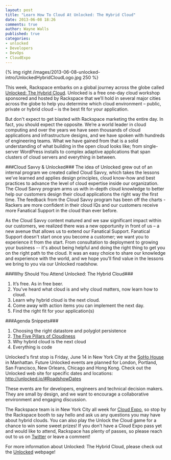 ```yaml
---
layout: post
title: "Learn How To Cloud At Unlocked: The Hybrid Cloud"
date: 2013-06-08 18:26
comments: true
author: Wayne Walls
published: true
categories: 
- unlocked
- Developers
- DevOps
- CloudExpo
---
```

{% img right /images/2013-06-08-unlocked-intro/UnlockedHybridCloudLogo.jpg 250 %}

This week, Rackspace embarks on a global journey across the globe called [Unlocked: The Hybrid Cloud](http://unlocked.io).  Unlocked is a free one-day cloud workshop sponsored and hosted by Rackspace that we’ll hold in several major cities across the globe to help you determine which cloud environment – public, private or hybrid cloud – is the best fit for your application.

But don't expect to get blasted with Rackspace marketing the entire day.  In fact, you should expect the opposite.  We’re a world leader in cloud computing and over the years we have seen thousands of cloud applications and infrastructure designs, and we have spoken with hundreds of engineering teams. What we have gained from that is a solid understanding of what building in the open cloud looks like; from single-server WordPress installs to complex adaptive applications that span clusters of cloud servers and everything in between.<!--More-->  

###Cloud Savvy & Unlocked###
The idea of Unlocked grew out of an internal program we created called Cloud Savvy, which takes the lessons we’ve learned and applies design principles, cloud know-how and best practices to advance the level of cloud expertise inside our organization. The Cloud Savvy program arms us with in-depth cloud knowledge to better help our customers design their cloud applications the right way the first time. The feedback from the Cloud Savvy program has been off the charts - Rackers are more confident in their cloud IQs and our customers receive more Fanatical Support in the cloud than ever before.

As the Cloud Savvy content matured and we saw significant impact within our customers, we realized there was a new opportunity in front of us – a new avenue that allows us to extend our Fanatical Support. Fanatical Support doesn't start once you become a customer; we want you to experience it from the start. From consultation to deployment to growing your business -- it's about being helpful and doing the right thing to get you on the right path to the cloud.  It was an easy choice to share our knowledge and experience with the world, and we hope you’ll find value in the lessons we bring to you via our Unlocked roadshow.

###Why Should You Attend Unlocked: The Hybrid Cloud###

1. It’s free.  As in free beer.
2. You've heard what cloud is and why cloud matters, now learn how to cloud.
3. Learn why hybrid cloud is the next cloud.
4. Come away with action items you can implement the next day.
5. Find the right fit for your application(s)

###Agenda Snippets###

1. Choosing the right datastore and polyglot persistence
2. [The Five Pillars of Cloudiness](http://www.rackspace.com/blog/pillars-of-cloudiness-no-1-parallel-computing/)
3. Why hybrid cloud is the next cloud
4. Everything is code

Unlocked's first stop is Friday, June 14 in New York City at the [SoHo House](https://www.sohohouseny.com/) in Manhattan. Future Unlocked events are planned for London, Portland, San Francisco, New Orleans, Chicago and Hong Kong. Check out the Unlocked web site for specific dates and locations: http://unlocked.io/#RoadshowDates

These events are for developers, engineers and technical decision makers. They are small by design, and we want to encourage a collaborative environment and engaging discussion.  

The Rackspace team is in New York City all week for [Cloud Expo](http://www.cloudcomputingexpo.com/), so stop by the Rackspace booth to say hello and ask us any questions you may have about hybrid clouds. You can also play the Unlock the Cloud game for a chance to win some sweet prizes! If you don't have a Cloud Expo pass yet and would like to attend, Rackspace has plenty of passes, so please reach out to us on [Twitter](https://twitter.com/Rackspace) or leave a comment! 

For more information about Unlocked: The Hybrid Cloud, please check out the [Unlocked](http://unlocked.io) webpage!


